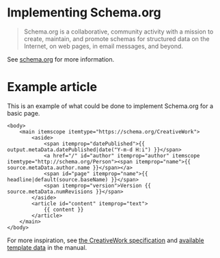 # Implementing Schema.org

> Schema.org is a collaborative, community activity with a mission to create, maintain, and promote schemas for structured data on the Internet, on web pages, in email messages, and beyond.

See [schema.org](https://schema.org) for more information.

# Example article

This is an example of what could be done to implement Schema.org for a basic page.

```twig
<body>
    <main itemscope itemtype="https://schema.org/CreativeWork">
        <aside>
            <span itemprop="datePublished">{{ output.metaData.datePublished|date("Y-m-d H:i") }}</span>
            <a href="/" id="author" itemprop="author" itemscope itemtype="http://schema.org/Person"><span itemprop="name">{{ source.metaData.author.name }}</span></a>
            <span id="page" itemprop="name">{{ headline|default(source.baseName) }}</span>
            <span itemprop="version">Version {{ source.metaData.numRevisions }}</span>
        </aside>
        <article id="content" itemprop="text">
            {{ content }}
        </article>
    </main>
</body>
```

For more inspiration, see
[the CreativeWork specification](https://schema.org/CreativeWork) and
[available template data](/README.html) in the manual.

